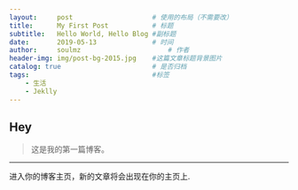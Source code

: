 ```yaml
---
layout:     post   				    # 使用的布局（不需要改）
title:      My First Post 			# 标题 
subtitle:   Hello World, Hello Blog #副标题
date:       2019-05-13 				# 时间
author:     soulmz 						# 作者
header-img: img/post-bg-2015.jpg 	#这篇文章标题背景图片
catalog: true 						# 是否归档
tags:								#标签
    - 生活
    - Jeklly
---
```


## Hey

>这是我的第一篇博客。

---
进入你的博客主页，新的文章将会出现在你的主页上.
